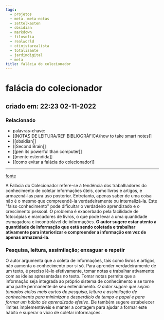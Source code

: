 ```yaml
---
tags:
  - projetos
  - meta. meta-notas
  - zettelkasten
  - obsidian
  - markdown
  - filosofia
  - realworld
  - otimistarealista
  - totalizante
  - jardimdigital
  - meta
title: falácia do colecionador
---
```


# falácia do colecionador

## criado em: 22:23 02-11-2022

### Relacionado

- palavras-chave: 
- [[NOTAS DE LEITURA/REF BIBLIOGRÁFICA/how to take smart notes]]
- [[obsidian]]
- [[Second Brain]]
- [[pen its powerful than computer]]
- [[mente estendida]]
- [[como evitar a falácia do colecionador]]
---

[fonte](https://zettelkasten.de/posts/collectors-fallacy/)

A Falácia do Colecionador refere-se à tendência dos trabalhadores do conhecimento de coletar informações úteis, como livros e artigos, e armazená-las para uso posterior. Entretanto, apenas saber de uma coisa não é o mesmo que compreendê-la verdadeiramente ou internalizá-la. Este "falso conhecimento" pode dificultar o verdadeiro aprendizado e o crescimento pessoal. O problema é exacerbado pela facilidade de fotocópias e marcadores de livros, o que pode levar a uma quantidade esmagadora e incontrolável de informações. **O autor sugere estar atento à quantidade de informação que está sendo coletada e trabalhar ativamente para interiorizar e compreender a informação em vez de apenas armazená-la.**

### Pesquisa, leitura, assimilação; enxaguar e repetir

O autor argumenta que a coleta de informações, tais como livros e artigos, não aumenta o conhecimento por si só. Para aprender verdadeiramente de um texto, é preciso lê-lo efetivamente, tomar notas e trabalhar ativamente com as ideias apresentadas no texto. Tomar notas permite que a informação seja integrada ao próprio sistema de conhecimento e se torne uma parte permanente de seu entendimento. *O autor sugere que sejam tomados ciclos mais curtos de pesquisa, leitura e assimilação de conhecimento para minimizar o desperdício de tempo e papel e para formar um hábito de aprendizado efetivo*. Ele também sugere estabelecer limites implementáveis e manter a contagem para ajudar a formar este hábito e superar o vício de coletar informações.
